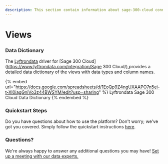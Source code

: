 ```yaml
---
description: This section contain information about sage-300-cloud connector views information
---
```


# Views

### Data Dictionary

The [Lyftrondata](https://www.lyftrondata.com/) driver for [Sage 300 Cloud](https://www.lyftrondata.com/integration/Sage 300 Cloud/)[ ](https://www.lyftrondata.com/integration/sage-300-cloud/)provides a detailed data dictionary of the views with data types and column names.

{% embed url="https://docs.google.com/spreadsheets/d/1EoQp9Z4ngUXAAPO7n5ei-t-Xl0iagGniVo3z44BWSYM/edit?usp=sharing" %}
Lyftrondata Sage 300 Cloud Data Dictionary
{% endembed %}

### Quickstart Steps

Do you have questions about how to use the platform? Don't worry; we've got you covered. Simply follow the quickstart instructions [here](../../../../quickstart-steps.md).

### Questions? <a href="#questions" id="questions"></a>

We're always happy to answer any additional questions you may have! [Set up a meeting with our data experts.](https://www.lyftrondata.com/book-a-meeting/)


